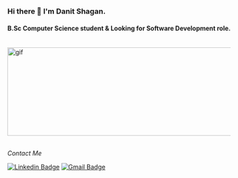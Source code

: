 ### Hi there 👋 I'm Danit Shagan.
#### B.Sc Computer Science student & Looking for Software Development role.
<br />

<div class="container">
  <img src="https://github.com/Danit-Shagan/Danit-shagan/blob/main/Danit.gif" height='200' width='550' alt="gif"</img>
</div>
<br />

<p align="left">
  <i> Contact Me </i>
  
   [![Linkedin Badge](https://img.shields.io/badge/-DanitShagan-blue?style=flat-square&logo=Linkedin&logoColor=white&link=https://www.linkedin.com/in/danit-shagan-62b671192/)](https://www.linkedin.com/in/danit-shagan-62b671192/) 
   [![Gmail Badge](https://img.shields.io/badge/-danishagan@gmail.com-c14438?style=flat-square&logo=Gmail&logoColor=white&link=mailto:danishagan@gmail.com)](mailto:danishagan@gmail.com)
   
</p>
